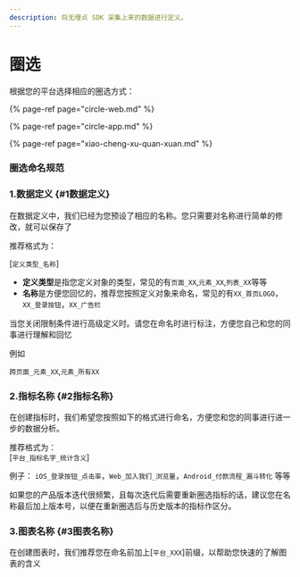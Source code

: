```yaml
---
description: 将无埋点 SDK 采集上来的数据进行定义。
---
```


# 圈选

根据您的平台选择相应的圈选方式：

{% page-ref page="circle-web.md" %}

{% page-ref page="circle-app.md" %}

{% page-ref page="xiao-cheng-xu-quan-xuan.md" %}

### 圈选命名规范

### 1.数据定义 {#1数据定义}

在数据定义中，我们已经为您预设了相应的名称。您只需要对名称进行简单的修改，就可以保存了

推荐格式为：

\[`定义类型_名称`\]

* **定义类型**是指您定义对象的类型，常见的有`页面_XX`,`元素_XX`,`列表_XX`等等
* **名称**是方便您回忆的，推荐您按照定义对象来命名，常见的有`XX_首页LOGO`，`XX_登录按钮`，`XX_广告栏`

当您关闭限制条件进行高级定义时。请您在命名时进行标注，方便您自己和您的同事进行理解和回忆

例如

`跨页面_元素_XX`,`元素_所有XX`

### 2.指标名称 {#2指标名称}

在创建指标时，我们希望您按照如下的格式进行命名，方便您和您的同事进行进一步的数据分析。

推荐格式为：  
\[`平台_指标名字_统计含义`\]

例子： `iOS_登录按钮_点击率`，`Web_加入我们_浏览量`，`Android_付款流程_漏斗转化` 等等

如果您的产品版本迭代很频繁，且每次迭代后需要重新圈选指标的话，建议您在名称最后加上版本号，以便在重新圈选后与历史版本的指标作区分。

### 3.图表名称 {#3图表名称}

在创建图表时，我们推荐您在命名前加上\[`平台_XXX`\]前缀，以帮助您快速的了解图表的含义

